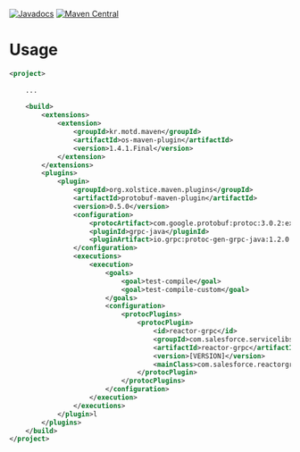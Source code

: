 [![Javadocs](https://javadoc.io/badge/com.salesforce.servicelibs/reactor-grpc-stub.svg)](https://javadoc.io/doc/com.salesforce.servicelibs/reactor-grpc-stub)
[![Maven Central](https://maven-badges.herokuapp.com/maven-central/com.salesforce.servicelibs/reactor-grpc/badge.svg)](https://maven-badges.herokuapp.com/maven-central/com.salesforce.servicelibs/reactor-grpc)


Usage
=====
```xml
<project>
    
    ...
    
    <build>
        <extensions>
            <extension>
                <groupId>kr.motd.maven</groupId>
                <artifactId>os-maven-plugin</artifactId>
                <version>1.4.1.Final</version>
            </extension>
        </extensions>
        <plugins>
            <plugin>
                <groupId>org.xolstice.maven.plugins</groupId>
                <artifactId>protobuf-maven-plugin</artifactId>
                <version>0.5.0</version>
                <configuration>
                    <protocArtifact>com.google.protobuf:protoc:3.0.2:exe:${os.detected.classifier}</protocArtifact>
                    <pluginId>grpc-java</pluginId>
                    <pluginArtifact>io.grpc:protoc-gen-grpc-java:1.2.0:exe:${os.detected.classifier}</pluginArtifact>
                </configuration>
                <executions>
                    <execution>
                        <goals>
                            <goal>test-compile</goal>
                            <goal>test-compile-custom</goal>
                        </goals>
                        <configuration>
                            <protocPlugins>
                                <protocPlugin>
                                    <id>reactor-grpc</id>
                                    <groupId>com.salesforce.servicelibs</groupId>
                                    <artifactId>reactor-grpc</artifactId>
                                    <version>[VERSION]</version>
                                    <mainClass>com.salesforce.reactorgrpc.ReactorGrpcGenerator</mainClass>
                                </protocPlugin>
                            </protocPlugins>
                        </configuration>
                    </execution>
                </executions>
            </plugin>l
        </plugins>
    </build>
</project>
```